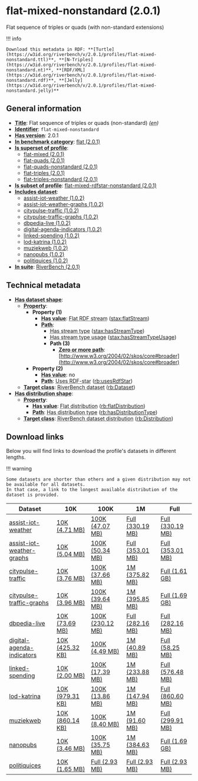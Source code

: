 # flat-mixed-nonstandard (2.0.1)

Flat sequence of triples or quads (with non-standard extensions)

!!! info

    Download this metadata in RDF: **[Turtle](https://w3id.org/riverbench/v/2.0.1/profiles/flat-mixed-nonstandard.ttl)**, **[N-Triples](https://w3id.org/riverbench/v/2.0.1/profiles/flat-mixed-nonstandard.nt)**, **[RDF/XML](https://w3id.org/riverbench/v/2.0.1/profiles/flat-mixed-nonstandard.rdf)**, **[Jelly](https://w3id.org/riverbench/v/2.0.1/profiles/flat-mixed-nonstandard.jelly)**



## General information

- **<abbr title="A name given to the resource.">Title</abbr>**: Flat sequence of triples or quads (non-standard) _(<abbr title="English">en</abbr>)_
- **<abbr title="An unambiguous reference to the resource within a given context.">Identifier</abbr>**: `flat-mixed-nonstandard`
- **<abbr title="Version tag of an artifact">Has version</abbr>**: 2.0.1
- **<abbr title="Indicates that the subject (either a task or a profile) is in benchmark category. This property is functional (each task/profile must be in exactly one benchmark category).">In benchmark category</abbr>**: [flat (2.0.1)](https://w3id.org/riverbench/v/2.0.1/categories/flat)
- **<abbr title="Indicates that this profile contains all datasets of the other profile">Is superset of profile</abbr>**: 
    - [flat-mixed (2.0.1)](https://w3id.org/riverbench/v/2.0.1/profiles/flat-mixed)
    - [flat-quads (2.0.1)](https://w3id.org/riverbench/v/2.0.1/profiles/flat-quads)
    - [flat-quads-nonstandard (2.0.1)](https://w3id.org/riverbench/v/2.0.1/profiles/flat-quads-nonstandard)
    - [flat-triples (2.0.1)](https://w3id.org/riverbench/v/2.0.1/profiles/flat-triples)
    - [flat-triples-nonstandard (2.0.1)](https://w3id.org/riverbench/v/2.0.1/profiles/flat-triples-nonstandard)
- **<abbr title="Indicates that this profile's datasets are all in the other profile">Is subset of profile</abbr>**: [flat-mixed-rdfstar-nonstandard (2.0.1)](https://w3id.org/riverbench/v/2.0.1/profiles/flat-mixed-rdfstar-nonstandard)
- **<abbr title="Indicates which datasets are included in the profile">Includes dataset</abbr>**: 
    - [assist-iot-weather (1.0.2)](https://w3id.org/riverbench/datasets/assist-iot-weather/1.0.2)
    - [assist-iot-weather-graphs (1.0.2)](https://w3id.org/riverbench/datasets/assist-iot-weather-graphs/1.0.2)
    - [citypulse-traffic (1.0.2)](https://w3id.org/riverbench/datasets/citypulse-traffic/1.0.2)
    - [citypulse-traffic-graphs (1.0.2)](https://w3id.org/riverbench/datasets/citypulse-traffic-graphs/1.0.2)
    - [dbpedia-live (1.0.2)](https://w3id.org/riverbench/datasets/dbpedia-live/1.0.2)
    - [digital-agenda-indicators (1.0.2)](https://w3id.org/riverbench/datasets/digital-agenda-indicators/1.0.2)
    - [linked-spending (1.0.2)](https://w3id.org/riverbench/datasets/linked-spending/1.0.2)
    - [lod-katrina (1.0.2)](https://w3id.org/riverbench/datasets/lod-katrina/1.0.2)
    - [muziekweb (1.0.2)](https://w3id.org/riverbench/datasets/muziekweb/1.0.2)
    - [nanopubs (1.0.2)](https://w3id.org/riverbench/datasets/nanopubs/1.0.2)
    - [politiquices (1.0.2)](https://w3id.org/riverbench/datasets/politiquices/1.0.2)
- **<abbr title="Indicates the benchmark suite to which a dataset or profile belongs">In suite</abbr>**: [RiverBench (2.0.1)](https://w3id.org/riverbench/v/2.0.1)

## Technical metadata

- **<abbr title="Specifies the SHACL shape of distributions that are allowed in a given benchmark profile.">Has dataset shape</abbr>**: 
    - **<abbr title="Links a shape to its property shapes.">Property</abbr>**:     
        - **Property (1)**    
            - **<abbr title="Specifies a value that must be among the value nodes.">Has value</abbr>**: <abbr title="A flat RDF stream is an RDF stream whose elements are statements (either RDF triples or RDF quads).">Flat RDF stream</abbr> ([stax:flatStream](https://w3id.org/stax/ontology#flatStream))
            - **<abbr title="Specifies the property path of a property shape.">Path</abbr>**:     
                - <abbr title="For an RDF stream type usage, this property indicates which stream type is used.">Has stream type</abbr> ([stax:hasStreamType](https://w3id.org/stax/ontology#hasStreamType))
                - <abbr title="Inverse of stax:isUsageOf – indicates that the subject is related to a usage of an RDF stream type.  The subject for this property can be for example a published stream on the Web (e.g., vocals:RDFStream) or a scientific publication that discusses a usage of an RDF stream type.">Has stream type usage</abbr> ([stax:hasStreamTypeUsage](https://w3id.org/stax/ontology#hasStreamTypeUsage))
                - **Path (3)**    
                    - **<abbr title="The (single) value of this property represents a path that is matched zero or more times.">Zero or more path</abbr>**: [http://www.w3.org/2004/02/skos/core#broader](http://www.w3.org/2004/02/skos/core#broader)
        - **Property (2)**    
            - **<abbr title="Specifies a value that must be among the value nodes.">Has value</abbr>**: no
            - **<abbr title="Specifies the property path of a property shape.">Path</abbr>**: <abbr title="Whether the dataset uses RDF-star features.">Uses RDF-star</abbr> ([rb:usesRdfStar](https://w3id.org/riverbench/schema/metadata#usesRdfStar))
    - **<abbr title="Links a shape to a class, indicating that all instances of the class must conform to the shape.">Target class</abbr>**: <abbr title="A dataset in the RiverBench benchmark suite">RiverBench dataset</abbr> ([rb:Dataset](https://w3id.org/riverbench/schema/metadata#Dataset))
- **<abbr title="Specifies the SHACL shape of distributions that are allowed in a given benchmark profile.">Has distribution shape</abbr>**: 
    - **<abbr title="Links a shape to its property shapes.">Property</abbr>**:     
        - **<abbr title="Specifies a value that must be among the value nodes.">Has value</abbr>**: <abbr title="The dataset is distributed as a single flat file.">Flat distribution</abbr> ([rb:flatDistribution](https://w3id.org/riverbench/schema/metadata#flatDistribution))
        - **<abbr title="Specifies the property path of a property shape.">Path</abbr>**: <abbr title="Indicates the type of RiverBench dataset distribution">Has distribution type</abbr> ([rb:hasDistributionType](https://w3id.org/riverbench/schema/metadata#hasDistributionType))
    - **<abbr title="Links a shape to a class, indicating that all instances of the class must conform to the shape.">Target class</abbr>**: <abbr title="A distribution of a dataset in the RiverBench benchmark suite.">RiverBench dataset distribution</abbr> ([rb:Distribution](https://w3id.org/riverbench/schema/metadata#Distribution))


## Download links

Below you will find links to download the profile's datasets in different lengths.

!!! warning

    Some datasets are shorter than others and a given distribution may not be available for all datasets.
    In that case, a link to the longest available distribution of the dataset is provided.

Dataset | 10K | 100K | 1M | Full
--- | --- | --- | --- | ---
[assist-iot-weather](https://w3id.org/riverbench/datasets/assist-iot-weather/1.0.2) | [10K (4.71 MB)](https://w3id.org/riverbench/datasets/assist-iot-weather/1.0.2/files/flat_10K.nt.gz) | [100K (47.07 MB)](https://w3id.org/riverbench/datasets/assist-iot-weather/1.0.2/files/flat_100K.nt.gz) | [Full (330.19 MB)](https://w3id.org/riverbench/datasets/assist-iot-weather/1.0.2/files/flat_full.nt.gz) | [Full (330.19 MB)](https://w3id.org/riverbench/datasets/assist-iot-weather/1.0.2/files/flat_full.nt.gz)
[assist-iot-weather-graphs](https://w3id.org/riverbench/datasets/assist-iot-weather-graphs/1.0.2) | [10K (5.04 MB)](https://w3id.org/riverbench/datasets/assist-iot-weather-graphs/1.0.2/files/flat_10K.nq.gz) | [100K (50.34 MB)](https://w3id.org/riverbench/datasets/assist-iot-weather-graphs/1.0.2/files/flat_100K.nq.gz) | [Full (353.01 MB)](https://w3id.org/riverbench/datasets/assist-iot-weather-graphs/1.0.2/files/flat_full.nq.gz) | [Full (353.01 MB)](https://w3id.org/riverbench/datasets/assist-iot-weather-graphs/1.0.2/files/flat_full.nq.gz)
[citypulse-traffic](https://w3id.org/riverbench/datasets/citypulse-traffic/1.0.2) | [10K (3.76 MB)](https://w3id.org/riverbench/datasets/citypulse-traffic/1.0.2/files/flat_10K.nt.gz) | [100K (37.66 MB)](https://w3id.org/riverbench/datasets/citypulse-traffic/1.0.2/files/flat_100K.nt.gz) | [1M (375.82 MB)](https://w3id.org/riverbench/datasets/citypulse-traffic/1.0.2/files/flat_1M.nt.gz) | [Full (1.61 GB)](https://w3id.org/riverbench/datasets/citypulse-traffic/1.0.2/files/flat_full.nt.gz)
[citypulse-traffic-graphs](https://w3id.org/riverbench/datasets/citypulse-traffic-graphs/1.0.2) | [10K (3.96 MB)](https://w3id.org/riverbench/datasets/citypulse-traffic-graphs/1.0.2/files/flat_10K.nq.gz) | [100K (39.64 MB)](https://w3id.org/riverbench/datasets/citypulse-traffic-graphs/1.0.2/files/flat_100K.nq.gz) | [1M (395.85 MB)](https://w3id.org/riverbench/datasets/citypulse-traffic-graphs/1.0.2/files/flat_1M.nq.gz) | [Full (1.69 GB)](https://w3id.org/riverbench/datasets/citypulse-traffic-graphs/1.0.2/files/flat_full.nq.gz)
[dbpedia-live](https://w3id.org/riverbench/datasets/dbpedia-live/1.0.2) | [10K (73.69 MB)](https://w3id.org/riverbench/datasets/dbpedia-live/1.0.2/files/flat_10K.nt.gz) | [100K (230.12 MB)](https://w3id.org/riverbench/datasets/dbpedia-live/1.0.2/files/flat_100K.nt.gz) | [Full (282.16 MB)](https://w3id.org/riverbench/datasets/dbpedia-live/1.0.2/files/flat_full.nt.gz) | [Full (282.16 MB)](https://w3id.org/riverbench/datasets/dbpedia-live/1.0.2/files/flat_full.nt.gz)
[digital-agenda-indicators](https://w3id.org/riverbench/datasets/digital-agenda-indicators/1.0.2) | [10K (425.32 KB)](https://w3id.org/riverbench/datasets/digital-agenda-indicators/1.0.2/files/flat_10K.nt.gz) | [100K (4.49 MB)](https://w3id.org/riverbench/datasets/digital-agenda-indicators/1.0.2/files/flat_100K.nt.gz) | [1M (40.89 MB)](https://w3id.org/riverbench/datasets/digital-agenda-indicators/1.0.2/files/flat_1M.nt.gz) | [Full (58.25 MB)](https://w3id.org/riverbench/datasets/digital-agenda-indicators/1.0.2/files/flat_full.nt.gz)
[linked-spending](https://w3id.org/riverbench/datasets/linked-spending/1.0.2) | [10K (2.00 MB)](https://w3id.org/riverbench/datasets/linked-spending/1.0.2/files/flat_10K.nt.gz) | [100K (17.39 MB)](https://w3id.org/riverbench/datasets/linked-spending/1.0.2/files/flat_100K.nt.gz) | [1M (233.88 MB)](https://w3id.org/riverbench/datasets/linked-spending/1.0.2/files/flat_1M.nt.gz) | [Full (576.48 MB)](https://w3id.org/riverbench/datasets/linked-spending/1.0.2/files/flat_full.nt.gz)
[lod-katrina](https://w3id.org/riverbench/datasets/lod-katrina/1.0.2) | [10K (979.31 KB)](https://w3id.org/riverbench/datasets/lod-katrina/1.0.2/files/flat_10K.nt.gz) | [100K (13.86 MB)](https://w3id.org/riverbench/datasets/lod-katrina/1.0.2/files/flat_100K.nt.gz) | [1M (147.94 MB)](https://w3id.org/riverbench/datasets/lod-katrina/1.0.2/files/flat_1M.nt.gz) | [Full (860.60 MB)](https://w3id.org/riverbench/datasets/lod-katrina/1.0.2/files/flat_full.nt.gz)
[muziekweb](https://w3id.org/riverbench/datasets/muziekweb/1.0.2) | [10K (860.14 KB)](https://w3id.org/riverbench/datasets/muziekweb/1.0.2/files/flat_10K.nt.gz) | [100K (8.40 MB)](https://w3id.org/riverbench/datasets/muziekweb/1.0.2/files/flat_100K.nt.gz) | [1M (91.60 MB)](https://w3id.org/riverbench/datasets/muziekweb/1.0.2/files/flat_1M.nt.gz) | [Full (299.91 MB)](https://w3id.org/riverbench/datasets/muziekweb/1.0.2/files/flat_full.nt.gz)
[nanopubs](https://w3id.org/riverbench/datasets/nanopubs/1.0.2) | [10K (3.46 MB)](https://w3id.org/riverbench/datasets/nanopubs/1.0.2/files/flat_10K.nq.gz) | [100K (35.75 MB)](https://w3id.org/riverbench/datasets/nanopubs/1.0.2/files/flat_100K.nq.gz) | [1M (384.63 MB)](https://w3id.org/riverbench/datasets/nanopubs/1.0.2/files/flat_1M.nq.gz) | [Full (1.69 GB)](https://w3id.org/riverbench/datasets/nanopubs/1.0.2/files/flat_full.nq.gz)
[politiquices](https://w3id.org/riverbench/datasets/politiquices/1.0.2) | [10K (1.65 MB)](https://w3id.org/riverbench/datasets/politiquices/1.0.2/files/flat_10K.nt.gz) | [Full (2.93 MB)](https://w3id.org/riverbench/datasets/politiquices/1.0.2/files/flat_full.nt.gz) | [Full (2.93 MB)](https://w3id.org/riverbench/datasets/politiquices/1.0.2/files/flat_full.nt.gz) | [Full (2.93 MB)](https://w3id.org/riverbench/datasets/politiquices/1.0.2/files/flat_full.nt.gz)